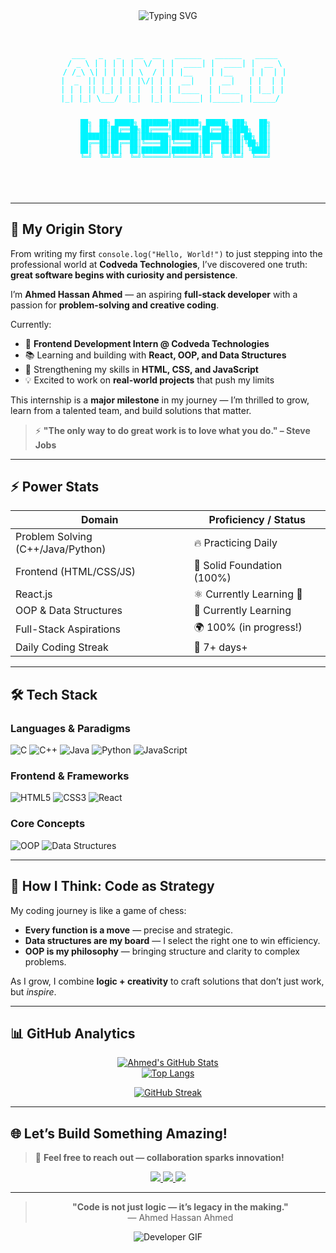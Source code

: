 <!-- 
✨ Welcome to Ahmed Hassan Ahmed's GitHub Profile! ✨
Designed with ❤️ | Futuristic • Clean • Animated • Developer-Centric
-->

<div align="center">
  <img src="https://readme-typing-svg.demolab.com?font=Fira+Code&size=28&duration=3000&pause=500&color=00F5FF&center=true&vCenter=true&width=800&lines=👋+Hi%2C+I%27m+Ahmed+Hassan+Ahmed;🎯+Aspiring+Full-Stack+Developer;🚀+Frontend+Dev+Intern+at+Codveda;⚡+Learning+React%2C+OOP%2C+Data+Structures" alt="Typing SVG" />
</div>

<br/>

<div align="center">
  <pre>
  <code>
<span style="color:#00F5FF">     ___   _   _   __  __   ______   ______   _____  
    / _ \ | | | | |  \/  | |  ____| |  ____| |  __ \ 
   / /_\ \| | | | | \  / | | |__    | |__    | |  | |
  |  _  || | | | | |\/| | |  __|   |  __|   | |  | |
  | | | || |_| | | |  | | | |____  | |____  | |__| |
  |_| |_| \___/  |_|  |_| |______| |______| |_____/ 
                                                    
        ██╗  ██╗ █████╗ ███████╗███████╗ █████╗ ███╗   ██╗
        ██║  ██║██╔══██╗██╔════╝██╔════╝██╔══██╗████╗  ██║
        ███████║███████║███████╗███████╗███████║██╔██╗ ██║
        ██╔══██║██╔══██║╚════██║╚════██║██╔══██║██║╚██╗██║
        ██║  ██║██║  ██║███████║███████║██║  ██║██║ ╚████║
        ╚═╝  ╚═╝╚═╝  ╚═╝╚══════╝╚══════╝╚═╝  ╚═╝╚═╝  ╚═══╝
</span>
  </code>
</pre>
</div>

---

## 🌌 **My Origin Story**  
From writing my first `console.log("Hello, World!")` to just stepping into the professional world at **Codveda Technologies**, I’ve discovered one truth: **great software begins with curiosity and persistence**.  

I’m **Ahmed Hassan Ahmed** — an aspiring **full-stack developer** with a passion for **problem-solving and creative coding**.  

Currently:  
- 🚀 **Frontend Development Intern @ Codveda Technologies**  
- 📚 Learning and building with **React, OOP, and Data Structures**  
- 🎯 Strengthening my skills in **HTML, CSS, and JavaScript**  
- 💡 Excited to work on **real-world projects** that push my limits  

This internship is a **major milestone** in my journey — I’m thrilled to grow, learn from a talented team, and build solutions that matter.  

> ⚡ **"The only way to do great work is to love what you do." – Steve Jobs**

---

## ⚡ **Power Stats**  

| **Domain**                        | **Proficiency / Status**      |
|-----------------------------------|-------------------------------|
| Problem Solving (C++/Java/Python) | 🔥 Practicing Daily           |
| Frontend (HTML/CSS/JS)            | 🎨 Solid Foundation (100%)    |
| React.js                          | ⚛️ Currently Learning 🚀      |
| OOP & Data Structures             | 🧠 Currently Learning         |
| Full-Stack Aspirations            | 🌍 100% (in progress!)        |
| Daily Coding Streak               | 💯 7+ days+                   |

---

## 🛠️ **Tech Stack**  

### Languages & Paradigms  
![C](https://img.shields.io/badge/C-A8B9CC?style=for-the-badge&logo=c&logoColor=black)
![C++](https://img.shields.io/badge/C%2B%2B-00599C?style=for-the-badge&logo=c%2B%2B&logoColor=white)
![Java](https://img.shields.io/badge/Java-ED8B00?style=for-the-badge&logo=openjdk&logoColor=white)
![Python](https://img.shields.io/badge/Python-3776AB?style=for-the-badge&logo=python&logoColor=white)
![JavaScript](https://img.shields.io/badge/JavaScript-F7DF1E?style=for-the-badge&logo=javascript&logoColor=black)

### Frontend & Frameworks  
![HTML5](https://img.shields.io/badge/HTML5-E34F26?style=for-the-badge&logo=html5&logoColor=white)
![CSS3](https://img.shields.io/badge/CSS3-1572B6?style=for-the-badge&logo=css3&logoColor=white)
![React](https://img.shields.io/badge/React-61DAFB?style=for-the-badge&logo=react&logoColor=black)

### Core Concepts  
![OOP](https://img.shields.io/badge/OOP-Purple?style=for-the-badge&logo=object-oriented&logoColor=white)
![Data Structures](https://img.shields.io/badge/Data_Structures-00C896?style=for-the-badge&logo=algorithm&logoColor=white)

---

## 🧠 **How I Think: Code as Strategy**  
My coding journey is like a game of chess:  
- **Every function is a move** — precise and strategic.  
- **Data structures are my board** — I select the right one to win efficiency.  
- **OOP is my philosophy** — bringing structure and clarity to complex problems.  

As I grow, I combine **logic + creativity** to craft solutions that don’t just work, but *inspire*.  

---

## 📊 **GitHub Analytics**  

<div align="center">
  
[![Ahmed's GitHub Stats](https://github-readme-stats.vercel.app/api?username=AhmedHassan-Ahmed&show_icons=true&theme=radical&border_color=00F5FF&bg_color=0D1117&title_color=00F5FF&text_color=FFFFFF)](https://github.com/AhmedHassan-Ahmed)  
[![Top Langs](https://github-readme-stats.vercel.app/api/top-langs/?username=AhmedHassan-Ahmed&layout=compact&theme=radical&border_color=00F5FF&bg_color=0D1117&title_color=00F5FF&text_color=FFFFFF)](https://github.com/AhmedHassan-Ahmed)  

[![GitHub Streak](https://streak-stats.demolab.com?user=AhmedHassan-Ahmed&theme=radical&border=00F5FF&background=0D1117&stroke=FFFFFF&ring=00F5FF&fire=00F5FF&currStreakLabel=00F5FF)](https://git.io/streak-stats)

</div>

---

## 🌐 **Let’s Build Something Amazing!**  

> 📧 **Feel free to reach out — collaboration sparks innovation!**

<p align="center">
  <a href="https://www.linkedin.com/in/ahmed-hassan-ahmed-9b3a34376" target="_blank">
    <img src="https://img.shields.io/badge/LinkedIn-0077B5?style=for-the-badge&logo=linkedin&logoColor=white" />
  </a>
  <a href="mailto:ahmedhassan8754321@gmail.com">
    <img src="https://img.shields.io/badge/Gmail-D14836?style=for-the-badge&logo=gmail&logoColor=white" />
  </a>
  <a href="https://github.com/AhmedHassan-Ahmed">
    <img src="https://img.shields.io/badge/GitHub-181717?style=for-the-badge&logo=github&logoColor=white" />
  </a>
</p>

---

<div align="center">
  
> **"Code is not just logic — it’s legacy in the making."**  
> — Ahmed Hassan Ahmed  

![Developer GIF](https://user-images.githubusercontent.com/74038190/225833247-5d4d0c8b-2a0c-4e9e-9c8f-2a4d5b7d9f8d.gif)

</div>
